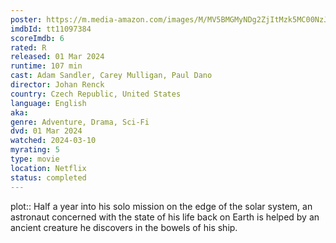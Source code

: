 ```yaml
---
poster: https://m.media-amazon.com/images/M/MV5BMGMyNDg2ZjItMzk5MC00NzJmLTlmMDgtMmFjNjFmODg5ZTY5XkEyXkFqcGdeQXVyMTY3ODkyNDkz._V1_SX300.jpg
imdbId: tt11097384
scoreImdb: 6
rated: R
released: 01 Mar 2024
runtime: 107 min
cast: Adam Sandler, Carey Mulligan, Paul Dano
director: Johan Renck
country: Czech Republic, United States
language: English
aka: 
genre: Adventure, Drama, Sci-Fi
dvd: 01 Mar 2024
watched: 2024-03-10
myrating: 5
type: movie
location: Netflix
status: completed
---
```


plot:: Half a year into his solo mission on the edge of the solar system, an astronaut concerned with the state of his life back on Earth is helped by an ancient creature he discovers in the bowels of his ship.